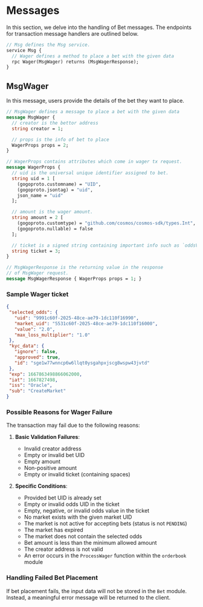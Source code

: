 # **Messages**

In this section, we delve into the handling of Bet messages. The endpoints for transaction message handlers are outlined below.

```proto
// Msg defines the Msg service.
service Msg {
  // Wager defines a method to place a bet with the given data
  rpc Wager(MsgWager) returns (MsgWagerResponse);
}
```

## **MsgWager**

In this message, users provide the details of the bet they want to place.

```proto
// MsgWager defines a message to place a bet with the given data
message MsgWager {
  // creator is the bettor address
  string creator = 1;

  // props is the info of bet to place
  WagerProps props = 2;
}

// WagerProps contains attributes which come in wager tx request.
message WagerProps {
  // uid is the universal unique identifier assigned to bet.
  string uid = 1 [
    (gogoproto.customname) = "UID",
    (gogoproto.jsontag) = "uid",
    json_name = "uid"
  ];

  // amount is the wager amount.
  string amount = 2 [
    (gogoproto.customtype) = "github.com/cosmos/cosmos-sdk/types.Int",
    (gogoproto.nullable) = false
  ];

  // ticket is a signed string containing important info such as `oddsValue`.
  string ticket = 3;
}

// MsgWagerResponse is the returning value in the response
// of MsgWager request.
message MsgWagerResponse { WagerProps props = 1; }
```

### **Sample Wager ticket**

```json
{
 "selected_odds": {
   "uid": "9991c60f-2025-48ce-ae79-1dc110f16990",
   "market_uid": "5531c60f-2025-48ce-ae79-1dc110f16000",
   "value": "2.0",
   "max_loss_multiplier": "1.0"
 },
 "kyc_data": {
   "ignore": false,
   "approved": true,
   "id": "sge1w77wnncp6w6llqt0ysgahpxjscg8wspw43jvtd"
 },
 "exp": 1667863498866062000,
 "iat": 1667827498,
 "iss": "Oracle",
 "sub": "CreateMarket"
}
```

### **Possible Reasons for Wager Failure**

The transaction may fail due to the following reasons:

1. **Basic Validation Failures**:
   - Invalid creator address
   - Empty or invalid bet UID
   - Empty amount
   - Non-positive amount
   - Empty or invalid ticket (containing spaces)

2. **Specific Conditions**:
   - Provided bet UID is already set
   - Empty or invalid odds UID in the ticket
   - Empty, negative, or invalid odds value in the ticket
   - No market exists with the given market UID
   - The market is not active for accepting bets (status is not `PENDING`)
   - The market has expired
   - The market does not contain the selected odds
   - Bet amount is less than the minimum allowed amount
   - The creator address is not valid
   - An error occurs in the `ProcessWager` function within the `orderbook` module

### **Handling Failed Bet Placement**

If bet placement fails, the input data will not be stored in the `Bet` module. Instead, a meaningful error message will be returned to the client.
